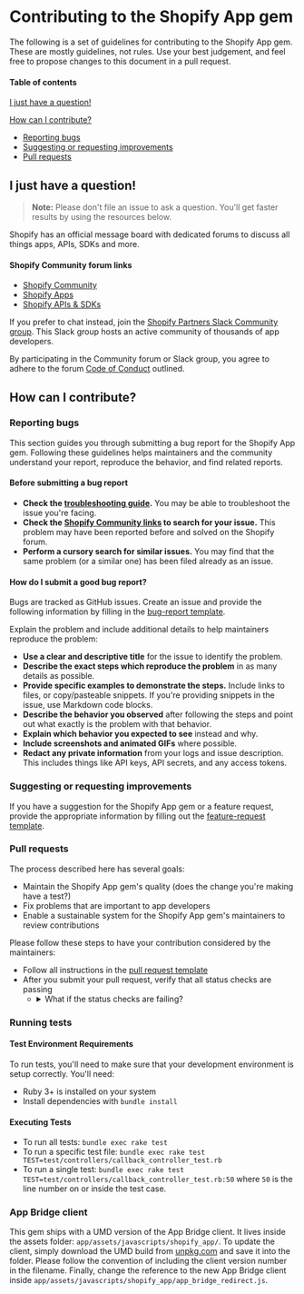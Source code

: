 # Contributing to the Shopify App gem

The following is a set of guidelines for contributing to the Shopify App gem. These are mostly guidelines, not rules. Use your best judgement, and feel free to propose changes to this document in a pull request.

#### Table of contents

[I just have a question!](#i-just-have-a-question)

[How can I contribute?](#how-can-i-contribute)
  * [Reporting bugs](#reporting-bugs)
  * [Suggesting or requesting improvements](#suggesting-or-requesting-improvements)
  * [Pull requests](#pull-requests)

## I just have a question!

> **Note:** Please don't file an issue to ask a question. You'll get faster results by using the resources below.

Shopify has an official message board with dedicated forums to discuss all things apps, APIs, SDKs and more.

#### Shopify Community forum links

* [Shopify Community](https://community.shopify.com)
* [Shopify Apps](https://community.shopify.com/c/Shopify-Apps/bd-p/shopify-apps)
* [Shopify APIs & SDKs](https://community.shopify.com/c/Shopify-APIs-SDKs/bd-p/shopify-apis-and-technology)

If you prefer to chat instead, join the [Shopify Partners Slack Community group](https://community.shopify.com/c/partners-and-developers/ct-p/appdev). This Slack group hosts an active community of thousands of app developers.

By participating in the Community forum or Slack group, you agree to adhere to the forum [Code of Conduct](https://community.shopify.com/c/Announcements/Code-of-Conduct/m-p/491969#M23) outlined.

## How can I contribute?

### Reporting bugs

This section guides you through submitting a bug report for the Shopify App gem. Following these guidelines helps maintainers and the community understand your report, reproduce the behavior, and find related reports.

#### Before submitting a bug report

* **Check the [troubleshooting guide](/docs/Troubleshooting.md).** You may be able to troubleshoot the issue you're facing.
* **Check the [Shopify Community links](#shopify-community-forum-links) to search for your issue.** This problem may have been reported before and solved on the Shopify forum.
* **Perform a cursory search for similar issues.** You may find that the same problem (or a similar one) has been filed already as an issue.

#### How do I submit a good bug report?

Bugs are tracked as GitHub issues. Create an issue and provide the following information by filling in the [bug-report template](/.github/ISSUE_TEMPLATE/bug-report.md).

Explain the problem and include additional details to help maintainers reproduce the problem:

* **Use a clear and descriptive title** for the issue to identify the problem.
* **Describe the exact steps which reproduce the problem** in as many details as possible.
* **Provide specific examples to demonstrate the steps.** Include links to files, or copy/pasteable snippets. If you're providing snippets in the issue, use Markdown code blocks.
* **Describe the behavior you observed** after following the steps and point out what exactly is the problem with that behavior.
* **Explain which behavior you expected to see** instead and why.
* **Include screenshots and animated GIFs** where possible.
* **Redact any private information** from your logs and issue description. This includes things like API keys, API secrets, and any access tokens.

### Suggesting or requesting improvements

If you have a suggestion for the Shopify App gem or a feature request, provide the appropriate information by filling out the [feature-request template](/.github/ISSUE_TEMPLATE/feature-request.md).

### Pull requests

The process described here has several goals:

* Maintain the Shopify App gem's quality (does the change you're making have a test?)
* Fix problems that are important to app developers
* Enable a sustainable system for the Shopify App gem's maintainers to review contributions

Please follow these steps to have your contribution considered by the maintainers:

* Follow all instructions in the [pull request template](/.github/PULL_REQUEST_TEMPLATE.md)
* After you submit your pull request, verify that all status checks are passing
  * <details>
      <summary>What if the status checks are failing?</summary>

      While the prerequisites above must be satisfied prior to having your pull request reviewed, the reviewer(s) may ask you to complete additional design work, tests, or other changes before your pull request can be ultimately accepted.
    </details>

### Running tests

#### Test Environment Requirements

To run tests, you'll need to make sure that your development environment is setup correctly. You'll need:

* Ruby 3+ is installed on your system
* Install dependencies with `bundle install`

#### Executing Tests

* To run all tests: `bundle exec rake test`
* To run a specific test file: `bundle exec rake test TEST=test/controllers/callback_controller_test.rb`
* To run a single test: `bundle exec rake test TEST=test/controllers/callback_controller_test.rb:50` where `50` is the line number on or inside the test case.

### App Bridge client

This gem ships with a UMD version of the App Bridge client. It lives inside the assets folder: `app/assets/javascripts/shopify_app/`. To update the client, simply download the UMD build from [unpkg.com](https://unpkg.com/@shopify/app-bridge) and save it into the folder.
Please follow the convention of including the client version number in the filename. Finally, change the reference to the new App Bridge client inside `app/assets/javascripts/shopify_app/app_bridge_redirect.js`.
